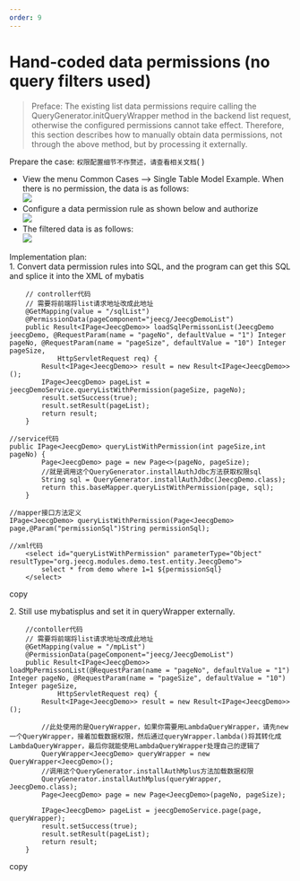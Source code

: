 ```yaml
---
order: 9
---
```


# Hand-coded data permissions (no query filters used)

> Preface: The existing list data permissions require calling the QueryGenerator.initQueryWrapper method in the backend list request, otherwise the configured permissions cannot take effect. Therefore, this section describes how to manually obtain data permissions, not through the above method, but by processing it externally.

Prepare the case: `权限配置细节不作赘述，请查看相关文档`( )

- View the menu Common Cases --> Single Table Model Example. When there is no permission, the data is as follows:  
  ![](/images/screenshot_1568888100896.png)
- Configure a data permission rule as shown below and authorize  
  ![](/images/6260ab26294158e76d85c27ec2aacb27dcc2e8f75c2c5615fba1f821f5949904.png)
- The filtered data is as follows:  
  ![](/images/a16561405d0325cd3e4527e319b7f59e568ec936bad08e13b45340f5ea34b5e4.png)

Implementation plan:  
1\. Convert data permission rules into SQL, and the program can get this SQL and splice it into the XML of mybatis

```
    // controller代码
    // 需要将前端将list请求地址改成此地址
	@GetMapping(value = "/sqlList")
	@PermissionData(pageComponent="jeecg/JeecgDemoList")
	public Result<IPage<JeecgDemo>> loadSqlPermissonList(JeecgDemo jeecgDemo, @RequestParam(name = "pageNo", defaultValue = "1") Integer pageNo, @RequestParam(name = "pageSize", defaultValue = "10") Integer pageSize,
			HttpServletRequest req) {
		Result<IPage<JeecgDemo>> result = new Result<IPage<JeecgDemo>>();
		IPage<JeecgDemo> pageList = jeecgDemoService.queryListWithPermission(pageSize, pageNo);
		result.setSuccess(true);
		result.setResult(pageList);
		return result;
	}

//service代码
public IPage<JeecgDemo> queryListWithPermission(int pageSize,int pageNo) {
		Page<JeecgDemo> page = new Page<>(pageNo, pageSize);
        //就是调用这个QueryGenerator.installAuthJdbc方法获取权限sql
		String sql = QueryGenerator.installAuthJdbc(JeecgDemo.class);
		return this.baseMapper.queryListWithPermission(page, sql);
	}

//mapper接口方法定义
IPage<JeecgDemo> queryListWithPermission(Page<JeecgDemo> page,@Param("permissionSql")String permissionSql);

//xml代码
	<select id="queryListWithPermission" parameterType="Object" resultType="org.jeecg.modules.demo.test.entity.JeecgDemo">
		select * from demo where 1=1 ${permissionSql}
	</select>

```

copy

2\. Still use mybatisplus and set it in queryWrapper externally.

```
    //contoller代码
    // 需要将前端将list请求地址改成此地址
	@GetMapping(value = "/mpList")
	@PermissionData(pageComponent="jeecg/JeecgDemoList")
	public Result<IPage<JeecgDemo>> loadMpPermissonList(@RequestParam(name = "pageNo", defaultValue = "1") Integer pageNo, @RequestParam(name = "pageSize", defaultValue = "10") Integer pageSize,
			HttpServletRequest req) {
		Result<IPage<JeecgDemo>> result = new Result<IPage<JeecgDemo>>();

        //此处使用的是QueryWrapper，如果你需要用LambdaQueryWrapper，请先new一个QueryWrapper，接着加载数据权限，然后通过queryWrapper.lambda()将其转化成LambdaQueryWrapper，最后你就能使用LambdaQueryWrapper处理自己的逻辑了
		QueryWrapper<JeecgDemo> queryWrapper = new QueryWrapper<JeecgDemo>();
        //调用这个QueryGenerator.installAuthMplus方法加载数据权限
		QueryGenerator.installAuthMplus(queryWrapper, JeecgDemo.class);
		Page<JeecgDemo> page = new Page<JeecgDemo>(pageNo, pageSize);

		IPage<JeecgDemo> pageList = jeecgDemoService.page(page, queryWrapper);
		result.setSuccess(true);
		result.setResult(pageList);
		return result;
	}
```

copy
